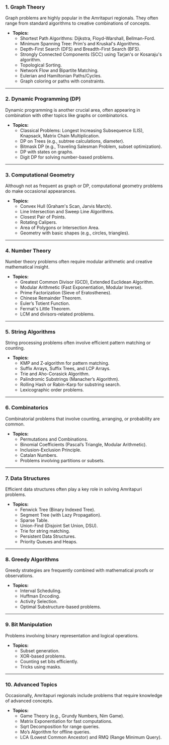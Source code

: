 ### **1. Graph Theory**

Graph problems are highly popular in the Amritapuri regionals. They often range from standard algorithms to creative combinations of concepts.

- **Topics:**
    - Shortest Path Algorithms: Dijkstra, Floyd-Warshall, Bellman-Ford.
    - Minimum Spanning Tree: Prim's and Kruskal's Algorithms.
    - Depth-First Search (DFS) and Breadth-First Search (BFS).
    - Strongly Connected Components (SCC) using Tarjan's or Kosaraju's algorithm.
    - Topological Sorting.
    - Network Flow and Bipartite Matching.
    - Eulerian and Hamiltonian Paths/Cycles.
    - Graph coloring or paths with constraints.

---

### **2. Dynamic Programming (DP)**

Dynamic programming is another crucial area, often appearing in combination with other topics like graphs or combinatorics.

- **Topics:**
    - Classical Problems: Longest Increasing Subsequence (LIS), Knapsack, Matrix Chain Multiplication.
    - DP on Trees (e.g., subtree calculations, diameter).
    - Bitmask DP (e.g., Traveling Salesman Problem, subset optimization).
    - DP with states on graphs.
    - Digit DP for solving number-based problems.

---

### **3. Computational Geometry**

Although not as frequent as graph or DP, computational geometry problems do make occasional appearances.

- **Topics:**
    - Convex Hull (Graham's Scan, Jarvis March).
    - Line Intersection and Sweep Line Algorithms.
    - Closest Pair of Points.
    - Rotating Calipers.
    - Area of Polygons or Intersection Area.
    - Geometry with basic shapes (e.g., circles, triangles).

---

### **4. Number Theory**

Number theory problems often require modular arithmetic and creative mathematical insight.

- **Topics:**
    - Greatest Common Divisor (GCD), Extended Euclidean Algorithm.
    - Modular Arithmetic (Fast Exponentiation, Modular Inverse).
    - Prime Factorization (Sieve of Eratosthenes).
    - Chinese Remainder Theorem.
    - Euler’s Totient Function.
    - Fermat's Little Theorem.
    - LCM and divisors-related problems.

---

### **5. String Algorithms**

String processing problems often involve efficient pattern matching or counting.

- **Topics:**
    - KMP and Z-algorithm for pattern matching.
    - Suffix Arrays, Suffix Trees, and LCP Arrays.
    - Trie and Aho-Corasick Algorithm.
    - Palindromic Substrings (Manacher’s Algorithm).
    - Rolling Hash or Rabin-Karp for substring search.
    - Lexicographic order problems.

---

### **6. Combinatorics**

Combinatorial problems that involve counting, arranging, or probability are common.

- **Topics:**
    - Permutations and Combinations.
    - Binomial Coefficients (Pascal’s Triangle, Modular Arithmetic).
    - Inclusion-Exclusion Principle.
    - Catalan Numbers.
    - Problems involving partitions or subsets.

---

### **7. Data Structures**

Efficient data structures often play a key role in solving Amritapuri problems.

- **Topics:**
    - Fenwick Tree (Binary Indexed Tree).
    - Segment Tree (with Lazy Propagation).
    - Sparse Table.
    - Union-Find (Disjoint Set Union, DSU).
    - Trie for string matching.
    - Persistent Data Structures.
    - Priority Queues and Heaps.

---

### **8. Greedy Algorithms**

Greedy strategies are frequently combined with mathematical proofs or observations.

- **Topics:**
    - Interval Scheduling.
    - Huffman Encoding.
    - Activity Selection.
    - Optimal Substructure-based problems.

---

### **9. Bit Manipulation**

Problems involving binary representation and logical operations.

- **Topics:**
    - Subset generation.
    - XOR-based problems.
    - Counting set bits efficiently.
    - Tricks using masks.

---

### **10. Advanced Topics**

Occasionally, Amritapuri regionals include problems that require knowledge of advanced concepts.

- **Topics:**
    - Game Theory (e.g., Grundy Numbers, Nim Game).
    - Matrix Exponentiation for fast computations.
    - Sqrt Decomposition for range queries.
    - Mo’s Algorithm for offline queries.
    - LCA (Lowest Common Ancestor) and RMQ (Range Minimum Query).